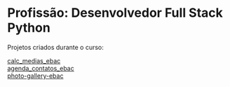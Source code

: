 # Profissão: Desenvolvedor Full Stack Python

Projetos criados durante o curso:

[calc_medias_ebac](https://github.com/OmarGhoche/calc_medias_ebac) <br/>
[agenda_contatos_ebac](https://github.com/OmarGhoche/agenda_contatos_ebac) <br/>
[photo-gallery-ebac](https://github.com/OmarGhoche/photo-gallery-ebac)

